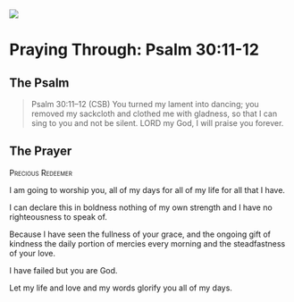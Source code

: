<img class="intro-left" style="margin-top:10px" src="/images/art-paris-psalter.jpg">

# Praying Through: Psalm 30:11-12

<p style="clear:both;">

## The Psalm

>Psalm 30:11–12 (CSB)   You turned my lament into dancing; you removed my sackcloth and clothed me with gladness, so that I can sing to you and not be silent. LORD my God, I will praise you forever.

## The Prayer

<div style="font-variant: small-caps;">Precious Redeemer</div>


I am going to worship you,
  all of my days
  for all of my life
  for all that I have.

I can declare this in boldness
  nothing of my own strength
  and I have no righteousness to speak of.

Because I have seen the fullness of your grace,
  and the ongoing gift of kindness
  the daily portion of mercies every morning
  and the steadfastness of your love.

I have failed
  but you are God.

Let my life and love and my words glorify you
  all of my days.
